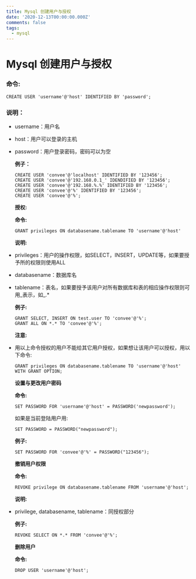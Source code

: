 ```yaml
---
title: Mysql 创建用户与授权
date: '2020-12-13T00:00:00.000Z'
comments: false
tags:
  - mysql
---
```


# Mysql 创建用户与授权

### 命令:

```text
CREATE USER 'username'@'host' IDENTIFIED BY 'password';
```

### 说明：

* username：用户名
* host：用户可以登录的主机
* password：用户登录密码，密码可以为空

  **例子：**

  ```text
  CREATE USER 'convee'@'localhost' IDENTIFIED BY '123456';
  CREATE USER 'convee'@'192.168.0.1_' IDENDIFIED BY '123456';
  CREATE USER 'convee'@'192.168.%.%' IDENTIFIED BY '123456';
  CREATE USER 'convee'@'%' IDENTIFIED BY '123456';
  CREATE USER 'convee'@'%';
  ```

  **授权:**

  **命令:**

  ```text
  GRANT privileges ON databasename.tablename TO 'username'@'host'
  ```

  **说明:**

* privileges：用户的操作权限，如SELECT，INSERT，UPDATE等，如果要授予所的权限则使用ALL
* databasename：数据库名
* tablename：表名，如果要授予该用户对所有数据库和表的相应操作权限则可用_表示，如_.\*

  **例子:**

  ```text
  GRANT SELECT, INSERT ON test.user TO 'convee'@'%';
  GRANT ALL ON *.* TO 'convee'@'%';
  ```

  **注意:**

* 用以上命令授权的用户不能给其它用户授权，如果想让该用户可以授权，用以下命令:

  ```text
  GRANT privileges ON databasename.tablename TO 'username'@'host' WITH GRANT OPTION;
  ```

  **设置与更改用户密码**

  **命令:**

  ```text
  SET PASSWORD FOR 'username'@'host' = PASSWORD('newpassword');
  ```

  如果是当前登陆用户用:

  ```text
  SET PASSWORD = PASSWORD("newpassword");
  ```

  **例子:**

  ```text
  SET PASSWORD FOR 'convee'@'%' = PASSWORD("123456");
  ```

  **撤销用户权限**

  **命令:**

  ```text
  REVOKE privilege ON databasename.tablename FROM 'username'@'host';
  ```

  **说明:**

* privilege, databasename, tablename：同授权部分

  **例子:**

  ```text
  REVOKE SELECT ON *.* FROM 'convee'@'%';
  ```

  **删除用户**

  **命令:**

  ```text
  DROP USER 'username'@'host';
  ```

